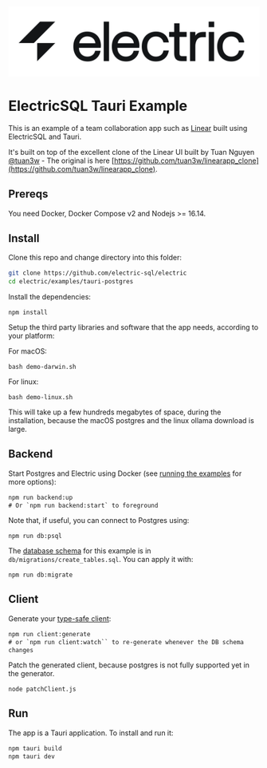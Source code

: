 <a href="https://electric-sql.com">
  <picture>
    <source media="(prefers-color-scheme: dark)"
        srcset="https://raw.githubusercontent.com/electric-sql/meta/main/identity/ElectricSQL-logo-light-trans.svg"
    />
    <source media="(prefers-color-scheme: light)"
        srcset="https://raw.githubusercontent.com/electric-sql/meta/main/identity/ElectricSQL-logo-black.svg"
    />
    <img alt="ElectricSQL logo"
        src="https://raw.githubusercontent.com/electric-sql/meta/main/identity/ElectricSQL-logo-black.svg"
    />
  </picture>
</a>

# ElectricSQL Tauri Example

This is an example of a team collaboration app such as [Linear](https://linear.app) built using ElectricSQL and Tauri.

It's built on top of the excellent clone of the Linear UI built by
Tuan Nguyen [@tuan3w](https://github.com/tuan3w) - The original is here
[https://github.com/tuan3w/linearapp_clone](https://github.com/tuan3w/linearapp_clone).

## Prereqs

You need Docker, Docker Compose v2 and Nodejs >= 16.14.

## Install

Clone this repo and change directory into this folder:

```sh
git clone https://github.com/electric-sql/electric
cd electric/examples/tauri-postgres
```

Install the dependencies:

```shell
npm install
```

Setup the third party libraries and software that the app needs, according to your platform:

For macOS:
```
bash demo-darwin.sh
```

For linux:
```
bash demo-linux.sh
```

This will take up a few hundreds megabytes of space, during the installation, because the macOS postgres and the linux ollama download is large.

## Backend

Start Postgres and Electric using Docker (see [running the examples](https://electric-sql.com/docs/examples/notes/running) for more options):

```shell
npm run backend:up
# Or `npm run backend:start` to foreground
```

Note that, if useful, you can connect to Postgres using:

```shell
npm run db:psql
```

The [database schema](https://electric-sql.com/docs/usage/data-modelling) for this example is in `db/migrations/create_tables.sql`.
You can apply it with:

```shell
npm run db:migrate
```

## Client

Generate your [type-safe client](https://electric-sql.com/docs/usage/data-access/client):

```shell
npm run client:generate
# or `npm run client:watch`` to re-generate whenever the DB schema changes
```

Patch the generated client, because postgres is not fully supported yet in the generator.

```shell
node patchClient.js
```

## Run

The app is a Tauri application. To install and run it:

```bash
npm tauri build
npm tauri dev
```
